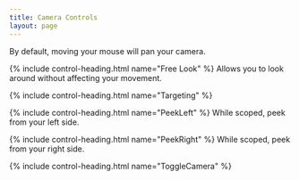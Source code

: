 ```yaml
---
title: Camera Controls
layout: page
---
```


<!-- # Camera Controls -->

By default, moving your mouse will pan your camera.

{% include control-heading.html name="Free Look" %}
Allows you to look around without affecting your movement.

{% include control-heading.html name="Targeting" %}

{% include control-heading.html name="PeekLeft" %}
While scoped, peek from your left side.

{% include control-heading.html name="PeekRight" %}
While scoped, peek from your right side.

{% include control-heading.html name="ToggleCamera" %}
